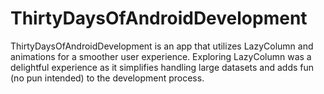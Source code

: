 # ThirtyDaysOfAndroidDevelopment
ThirtyDaysOfAndroidDevelopment is an app that utilizes LazyColumn and animations for a smoother user experience. Exploring LazyColumn was a delightful experience as it simplifies handling large datasets and adds fun (no pun intended) to the development process.
